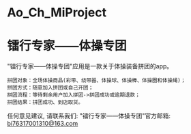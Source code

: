 # Ao_Ch_MiProject
# 镭行专家——体操专团

  "镭行专家——体操专团"应用是一款关于体操装备拼团的app。

    拼团对象：全场体操商品(彩带、绕带器、体操球、体操棒、体操圈和体操绳)；
    拼团方式：随意加入拼团或自己开团；
    拼团流程：等待剩余用户加入拼团->拼团成功或逾期退款；
    拼团结果：拼团成功、到店取货。

   任何意见建议, 请联系我们: 
   "镭行专家——体操专团"官方邮箱: bi76317001310@163.com
